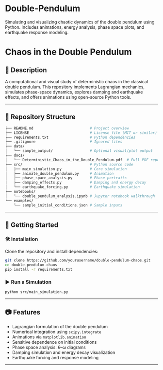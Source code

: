 # Double-Pendulum
Simulating and visualizing chaotic dynamics of the double pendulum using Python. Includes animations, energy analysis, phase space plots, and earthquake response modeling.

# Chaos in the Double Pendulum

## 🧪 Description
A computational and visual study of deterministic chaos in the classical double pendulum. This repository implements Lagrangian mechanics, simulates phase-space dynamics, explores damping and earthquake effects, and offers animations using open-source Python tools.

---

## 📁 Repository Structure
```bash
├── README.md                          # Project overview
├── LICENSE                            # License file (MIT or similar)
├── requirements.txt                   # Python dependencies
├── .gitignore                         # Ignored files
├── data/
│   └── sample_output/                 # Optional visual/plot output
├── docs/
│   └── Deterministic_Chaos_in_the_Double_Pendulum.pdf  # Full PDF report
├── src/                               # Python source code
│   ├── main_simulation.py             # Core simulation
│   ├── animate_double_pendulum.py     # Animation
│   ├── phase_space_analysis.py        # Phase portraits
│   ├── damping_effects.py             # Damping and energy decay
│   └── earthquake_forcing.py          # Earthquake simulation
├── notebooks/
│   └── double_pendulum_analysis.ipynb # Jupyter notebook walkthrough
└── examples/
    └── sample_initial_conditions.json # Sample inputs
```

---

## 🚀 Getting Started

### 🛠 Installation
Clone the repository and install dependencies:
```bash
git clone https://github.com/yourusername/double-pendulum-chaos.git
cd double-pendulum-chaos
pip install -r requirements.txt
```

### ▶️ Run a Simulation
```bash
python src/main_simulation.py
```

---

## 📷 Features
- Lagrangian formulation of the double pendulum
- Numerical integration using `scipy.integrate`
- Animations via `matplotlib.animation`
- Sensitive dependence on initial conditions
- Phase space analysis: θ–ω diagrams
- Damping simulation and energy decay visualization
- Earthquake forcing and response modeling

---
